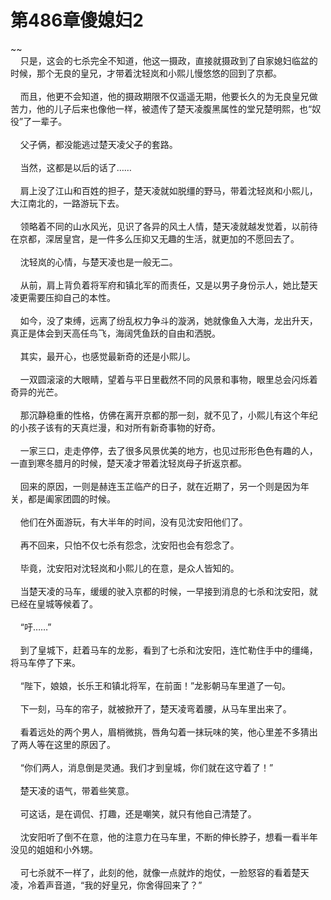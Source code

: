 # 第486章傻媳妇2
~~<br>&nbsp;&nbsp;&nbsp;&nbsp;只是，这会的七杀完全不知道，他这一摄政，直接就摄政到了自家媳妇临盆的时候，那个无良的皇兄，才带着沈轻岚和小熙儿慢悠悠的回到了京都。<br><br>&nbsp;&nbsp;&nbsp;&nbsp;而且，他更不会知道，他的摄政期限不仅遥遥无期，他要长久的为无良皇兄做苦力，他的儿子后来也像他一样，被遗传了楚天凌腹黑属性的堂兄楚明熙，也“奴役”了一辈子。<br><br>&nbsp;&nbsp;&nbsp;&nbsp;父子俩，都没能逃过楚天凌父子的套路。<br><br>&nbsp;&nbsp;&nbsp;&nbsp;当然，这都是以后的话了……<br><br>&nbsp;&nbsp;&nbsp;&nbsp;肩上没了江山和百姓的担子，楚天凌就如脱缰的野马，带着沈轻岚和小熙儿，大江南北的，一路游玩下去。<br><br>&nbsp;&nbsp;&nbsp;&nbsp;领略着不同的山水风光，见识了各异的风土人情，楚天凌就越发觉着，以前待在京都，深居皇宫，是一件多么压抑又无趣的生活，就更加的不愿回去了。<br><br>&nbsp;&nbsp;&nbsp;&nbsp;沈轻岚的心情，与楚天凌也是一般无二。<br><br>&nbsp;&nbsp;&nbsp;&nbsp;从前，肩上背负着将军府和镇北军的而责任，又是以男子身份示人，她比楚天凌更需要压抑自己的本性。<br><br>&nbsp;&nbsp;&nbsp;&nbsp;如今，没了束缚，远离了纷乱权力争斗的漩涡，她就像鱼入大海，龙出升天，真正是体会到天高任鸟飞，海阔凭鱼跃的自由和洒脱。<br><br>&nbsp;&nbsp;&nbsp;&nbsp;其实，最开心，也感觉最新奇的还是小熙儿。<br><br>&nbsp;&nbsp;&nbsp;&nbsp;一双圆滚滚的大眼睛，望着与平日里截然不同的风景和事物，眼里总会闪烁着奇异的光芒。<br><br>&nbsp;&nbsp;&nbsp;&nbsp;那沉静稳重的性格，仿佛在离开京都的那一刻，就不见了，小熙儿有这个年纪的小孩子该有的天真烂漫，和对所有新奇事物的好奇。<br><br>&nbsp;&nbsp;&nbsp;&nbsp;一家三口，走走停停，去了很多风景优美的地方，也见过形形色色有趣的人，一直到寒冬腊月的时候，楚天凌才带着沈轻岚母子折返京都。<br><br>&nbsp;&nbsp;&nbsp;&nbsp;回来的原因，一则是赫连玉芷临产的日子，就在近期了，另一个则是因为年关，都是阖家团圆的时候。<br><br>&nbsp;&nbsp;&nbsp;&nbsp;他们在外面游玩，有大半年的时间，没有见沈安阳他们了。<br><br>&nbsp;&nbsp;&nbsp;&nbsp;再不回来，只怕不仅七杀有怨念，沈安阳也会有怨念了。<br><br>&nbsp;&nbsp;&nbsp;&nbsp;毕竟，沈安阳对沈轻岚和小熙儿的在意，是众人皆知的。<br><br>&nbsp;&nbsp;&nbsp;&nbsp;当楚天凌的马车，缓缓的驶入京都的时候，一早接到消息的七杀和沈安阳，就已经在皇城等候着了。<br><br>&nbsp;&nbsp;&nbsp;&nbsp;“吁……”<br><br>&nbsp;&nbsp;&nbsp;&nbsp;到了皇城下，赶着马车的龙影，看到了七杀和沈安阳，连忙勒住手中的缰绳，将马车停了下来。<br><br>&nbsp;&nbsp;&nbsp;&nbsp;“陛下，娘娘，长乐王和镇北将军，在前面！”龙影朝马车里道了一句。<br><br>&nbsp;&nbsp;&nbsp;&nbsp;下一刻，马车的帘子，就被掀开了，楚天凌弯着腰，从马车里出来了。<br><br>&nbsp;&nbsp;&nbsp;&nbsp;看着远处的两个男人，眉梢微挑，唇角勾着一抹玩味的笑，他心里差不多猜出了两人等在这里的原因了。<br><br>&nbsp;&nbsp;&nbsp;&nbsp;“你们两人，消息倒是灵通。我们才到皇城，你们就在这守着了！”<br><br>&nbsp;&nbsp;&nbsp;&nbsp;楚天凌的语气，带着些笑意。<br><br>&nbsp;&nbsp;&nbsp;&nbsp;可这话，是在调侃、打趣，还是嘲笑，就只有他自己清楚了。<br><br>&nbsp;&nbsp;&nbsp;&nbsp;沈安阳听了倒不在意，他的注意力在马车里，不断的伸长脖子，想看一看半年没见的姐姐和小外甥。<br><br>&nbsp;&nbsp;&nbsp;&nbsp;可七杀就不一样了，此刻的他，就像一点就炸的炮仗，一脸怒容的看着楚天凌，冷着声音道，“我的好皇兄，你舍得回来了？”<br><br>
                    

<script>_fwqdsqadxfw()</script>
<div><script>_dfwf1dw();</script></div>
<div><script>_dfwf1agdw();</script></div>
                